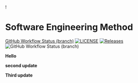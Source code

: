 !
# Software Engineering Method
[GitHub Workflow Status (branch)](https://img.shields.io/github/actions/workflow/status/KaungHtetSan29/DevOps/main.yml?branch=master)
[![LICENSE](https://img.shields.io/github/license/KaungHtetSan29/DevOps.svg?style=flat-square)](https://github.com/KaungHtetSan29/DevOps/blob/master/LICENSE)
[![Releases](https://img.shields.io/github/release/KaungHtetSan29/DevOps/all.svg?style=flat-square)](https://github.com/KaungHtetSan29/DevOps/releases)
![GitHub Workflow Status (branch)](https://img.shields.io/github/actions/workflow/status/KaungHtetSan29/DevOps/main.yml?branch=master)

**Hello**

**second update**

**Third update**